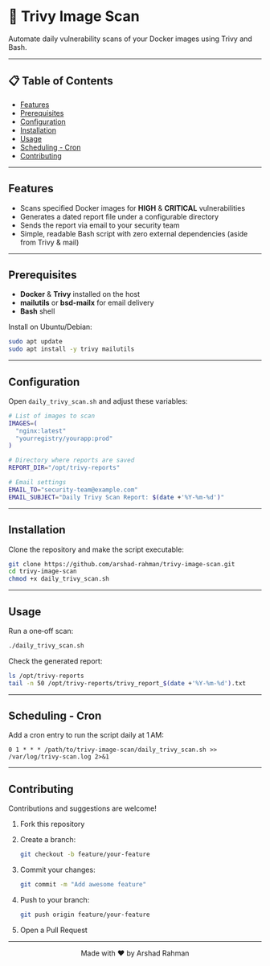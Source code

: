 # 🔐 Trivy Image Scan

Automate daily vulnerability scans of your Docker images using Trivy and Bash.

---

## 📋 Table of Contents

- [Features](#features)  
- [Prerequisites](#prerequisites)  
- [Configuration](#configuration)  
- [Installation](#installation)  
- [Usage](#usage)  
- [Scheduling - Cron](#scheduling---cron)  
- [Contributing](#contributing)  

---

## Features

- Scans specified Docker images for **HIGH** & **CRITICAL** vulnerabilities  
- Generates a dated report file under a configurable directory  
- Sends the report via email to your security team  
- Simple, readable Bash script with zero external dependencies (aside from Trivy & mail)  

---

## Prerequisites

- **Docker** & **Trivy** installed on the host  
- **mailutils** or **bsd-mailx** for email delivery  
- **Bash** shell  

Install on Ubuntu/Debian:

```bash
sudo apt update
sudo apt install -y trivy mailutils
````

---

## Configuration

Open `daily_trivy_scan.sh` and adjust these variables:

```bash
# List of images to scan
IMAGES=(
  "nginx:latest"
  "yourregistry/yourapp:prod"
)

# Directory where reports are saved
REPORT_DIR="/opt/trivy-reports"

# Email settings
EMAIL_TO="security-team@example.com"
EMAIL_SUBJECT="Daily Trivy Scan Report: $(date +'%Y-%m-%d')"
```

---

## Installation

Clone the repository and make the script executable:

```bash
git clone https://github.com/arshad-rahman/trivy-image-scan.git
cd trivy-image-scan
chmod +x daily_trivy_scan.sh
```

---

## Usage

Run a one‑off scan:

```bash
./daily_trivy_scan.sh
```

Check the generated report:

```bash
ls /opt/trivy-reports
tail -n 50 /opt/trivy-reports/trivy_report_$(date +'%Y-%m-%d').txt
```

---

## Scheduling - Cron

Add a cron entry to run the script daily at 1 AM:

```cron
0 1 * * * /path/to/trivy-image-scan/daily_trivy_scan.sh >> /var/log/trivy-scan.log 2>&1
```

---

## Contributing

Contributions and suggestions are welcome!

1. Fork this repository
2. Create a branch:

   ```bash
   git checkout -b feature/your-feature
   ```
3. Commit your changes:

   ```bash
   git commit -m "Add awesome feature"
   ```
4. Push to your branch:

   ```bash
   git push origin feature/your-feature
   ```
5. Open a Pull Request

---

<p align="center">  
  Made with ❤️ by Arshad Rahman  
</p>
